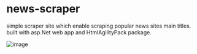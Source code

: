 # news-scraper
simple scraper site which enable scraping popular news sites main titles.
built with asp.Net web app and HtmlAgilityPack package.

![image](https://github.com/shokerm/news-scraper/assets/96984377/7523e8d8-507b-40b4-9842-82750f6ccd40)

